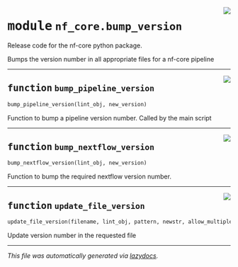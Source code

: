 <!-- markdownlint-disable -->

<a href="../../../../../../tools/nf_core/bump_version.py#L0"><img align="right" style="float:right;" src="https://img.shields.io/badge/-source-cccccc?style=flat-square"></a>

# <kbd>module</kbd> `nf_core.bump_version`

Release code for the nf-core python package.

Bumps the version number in all appropriate files for a nf-core pipeline

---

<a href="../../../../../../tools/nf_core/bump_version.py#L13"><img align="right" style="float:right;" src="https://img.shields.io/badge/-source-cccccc?style=flat-square"></a>

## <kbd>function</kbd> `bump_pipeline_version`

```python
bump_pipeline_version(lint_obj, new_version)
```

Function to bump a pipeline version number. Called by the main script

---

<a href="../../../../../../tools/nf_core/bump_version.py#L67"><img align="right" style="float:right;" src="https://img.shields.io/badge/-source-cccccc?style=flat-square"></a>

## <kbd>function</kbd> `bump_nextflow_version`

```python
bump_nextflow_version(lint_obj, new_version)
```

Function to bump the required nextflow version number.

---

<a href="../../../../../../tools/nf_core/bump_version.py#L94"><img align="right" style="float:right;" src="https://img.shields.io/badge/-source-cccccc?style=flat-square"></a>

## <kbd>function</kbd> `update_file_version`

```python
update_file_version(filename, lint_obj, pattern, newstr, allow_multiple=False)
```

Update version number in the requested file

---

_This file was automatically generated via [lazydocs](https://github.com/ml-tooling/lazydocs)._
